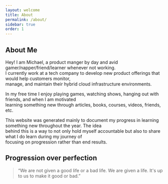 ```yaml
---
layout: welcome
title: About
permalink: /about/
sidebar: true
order: 1
---
```


## About Me

Hey! I am Michael, a product manger by day and avid gamer/napper/friend/learner whenever not working.</br>
I currently work at a tech company to develop new product offerings that would help customers monitor,</br>
manage, and maintain their hybrid cloud infrastructure environments. 

In my free time I enjoy playing games, watching shows, hanging out with friends, and when I am motivated</br>
learning something new through articles, books, courses, videos, friends, etc.

This website was generated mainly to document my progress in learning something new throughout the year. The idea </br>
behind this is a way to not only hold myself accountable but also to share what I do learn during my journey of </br>
focusing on progression rather than end results.

## Progression over perfection

> “We are not given a good life or a bad life. We are given a life. It's up to us to make it good or bad.”

